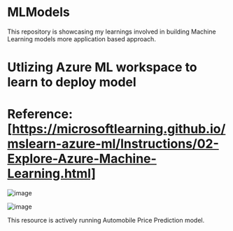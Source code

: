 # MLModels
This repository is showcasing my learnings involved in building Machine Learning models more application based approach.


# Utlizing Azure ML workspace to learn to deploy model
# Reference: [https://microsoftlearning.github.io/mslearn-azure-ml/Instructions/02-Explore-Azure-Machine-Learning.html]

![image](https://github.com/varshahindupur09/MLModels/assets/114629181/fa9f0428-f8e1-4d21-ac68-6537084ae35c)


![image](https://github.com/varshahindupur09/MLModels/assets/114629181/a4463f8e-1960-4732-874f-3dd1da7d1994)


This resource is actively running Automobile Price Prediction model.


